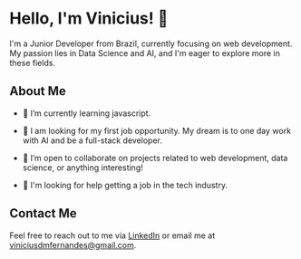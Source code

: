 # Hello, I'm Vinicius! 👋

I'm a Junior Developer from Brazil, currently focusing on web development. My passion lies in Data Science and AI, and I'm eager to explore more in these fields.

## About Me

- 🌱 I’m currently learning javascript.
  
- 🔭 I am looking for my first job opportunity. My dream is to one day work with AI and be a full-stack developer.
  
- 👯 I’m open to collaborate on projects related to web development, data science, or anything interesting!
  
- 🤔 I'm looking for help getting a job in the tech industry.

## Contact Me

Feel free to reach out to me via [LinkedIn](www.linkedin.com/in/vinicius-dionisio-62258017) or email me at [viniciusdmfernandes@gmail.com](mailto:viniciusdmfernandes@gmail.com).
